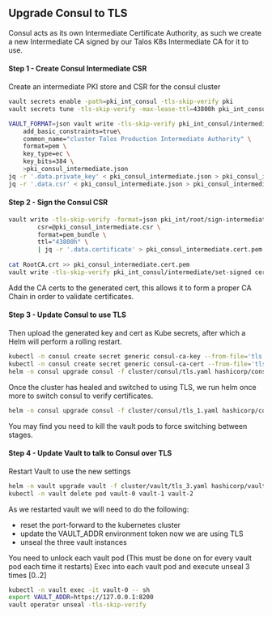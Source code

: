 ## Upgrade Consul to TLS

Consul acts as its own Intermediate Certificate Authority, as such we create a new Intermediate CA signed by our Talos 
K8s Intermediate CA for it to use.


#### Step 1 - Create Consul Intermediate CSR

Create an intermediate PKI store and CSR for the consul cluster

```bash
vault secrets enable -path=pki_int_consul -tls-skip-verify pki  
vault secrets tune -tls-skip-verify -max-lease-ttl=43800h pki_int_consul
```

```bash
VAULT_FORMAT=json vault write -tls-skip-verify pki_int_consul/intermediate/generate/exported \
    add_basic_constraints=true\
    common_name="cluster Talos Production Intermediate Authority" \
    format=pem \
    key_type=ec \
    key_bits=384 \
    >pki_consul_intermediate.json
jq -r '.data.private_key' < pki_consul_intermediate.json > pki_consul_intermediate.key.pem
jq -r '.data.csr' < pki_consul_intermediate.json > pki_consul_intermediate.csr
```


#### Step 2 - Sign the Consul CSR

```bash
vault write -tls-skip-verify -format=json pki_int/root/sign-intermediate \
        csr=@pki_consul_intermediate.csr \
        format=pem_bundle \
        ttl="43800h" \
        | jq -r '.data.certificate' > pki_consul_intermediate.cert.pem
        
cat RootCA.crt >> pki_consul_intermediate.cert.pem
vault write -tls-skip-verify pki_int_consul/intermediate/set-signed certificate=@pki_consul_intermediate.cert.pem 
```
Add the CA certs to the generated cert, this allows it to form a proper CA Chain in order to validate certificates.


#### Step 3 - Update Consul to use TLS


Then upload the generated key and cert as Kube secrets, after which a Helm will perform a rolling restart.
```bash
kubectl -n consul create secret generic consul-ca-key --from-file='tls.key=./pki_consul_intermediate.key.pem'
kubectl -n consul create secret generic consul-ca-cert --from-file='tls.crt=./pki_consul_intermediate.cert.pem'
helm -n consul upgrade consul -f cluster/consul/tls.yaml hashicorp/consul
```

Once the cluster has healed and switched to using TLS, we run helm once more to switch consul to verify certificates.
```bash
helm -n consul upgrade consul -f cluster/consul/tls_1.yaml hashicorp/consul
```


You may find you need to kill the vault pods to force switching between stages.


#### Step 4 - Update Vault to talk to Consul over TLS

Restart Vault to use the new settings

```bash
helm -n vault upgrade vault -f cluster/vault/tls_3.yaml hashicorp/vault
kubectl -n vault delete pod vault-0 vault-1 vault-2
```

As we restarted vault we will need to do the following:
* reset the port-forward to the kubernetes cluster
* update the VAULT_ADDR environment token now we are using TLS
* unseal the three vault instances

You need to unlock each vault pod (This must be done on for every vault pod each time it restarts)
Exec into each vault pod and execute unseal 3 times [0..2]

```bash
kubectl -n vault exec -it vault-0 -- sh
export VAULT_ADDR=https://127.0.0.1:8200
vault operator unseal -tls-skip-verify
```
